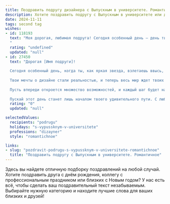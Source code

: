 ```yaml
---
title: Поздравить подругу дизайнера с Выпускным в университете. Романтичное
description: Хотите поздравить подругу с Выпускным в университете или другим праздником? Наш ИИ создаст незабываемое поздравление, а вы обязательно выделитесь среди других.  
date: 2024-11-11
tags: second tag
wishes:
- id: 118193
  text: "Моя дорогая, любимая подруга! Сегодня особенный день – день твоего триумфа, день, когда ты, невероятно талантливая и прекрасная дизайнер, заканчиваешь университет!  Сердце переполняется гордостью и нежностью, глядя на тебя, такую светлую и вдохновлённую. Пусть твой путь, полный ярких красок и креативных идей, будет полон счастья, любви и невероятных успехов!  Я желаю тебе, чтобы каждая твоя работа была шедевром,  а жизнь –  настоящим произведением искусства, написанным только тобой.  С выпускным, моя дорогая!
  "
  rating: "undefined"
  updated: "null"
- id: 27450
  text: "Дорогая [Имя подруги]!
  
  Сегодня особенный день, когда ты, как яркая звезда, взлетаешь ввысь, оставляя позади университетские будни. Поздравляю тебя с выпускным!
  
  Твои мечты о дизайне стали реальностью, и теперь весь мир ждет твоих творений. Ты — вдохновение, и твой талант способен оживить самые смелые идеи. Пусть каждый новый проект будет для тебя как любовная история, вплетающая креатив и страсть в каждую деталь.
  
  Пусть впереди откроется множество возможностей, и каждый шаг будет наполнен успехом и счастьем. Я верю в тебя, как в настоящую художницу, способную создать шедевры из самых обыденных вещей.
  
  Пускай этот день станет лишь началом твоего удивительного пути. С любовью и восхищением, твоя подруга."
  rating: "0"
  updated: "null"

selectedValues:
  recipients: "podrugu"
  holidays: "s-vypussknym-v-universitete"
  professions: "dizayner"
  style: "romantichnoe"

links:
- slug: "pozdravit-podrugu-s-vypussknym-v-universitete-romantichnoe"
  title: "Поздравить подругу с Выпускным в университете. Романтичное"
---
```


Здесь вы найдете отличную подборку поздравлений на любой случай. 
Хотите поздравить друга с днём рождения, коллегу с профессиональным праздником или близких с Новым годом? У нас есть всё, чтобы сделать ваш поздравительный текст незабываемым. Выбирайте нужную категорию и находите лучшие слова для ваших близких и друзей!
